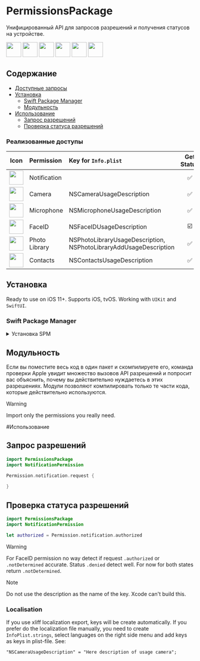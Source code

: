 # PermissionsPackage

Унифицированный API для запросов разрешений и получения статусов на устройстве.

<p float="left">
    <img src="https://github.com/StasonLV/PermissionsPackage/assets/98527464/0d1d47c1-7d04-4b53-b741-bd99536f6274" width="40">
    <img src="https://github.com/StasonLV/PermissionsPackage/assets/98527464/63916552-441c-49dd-8295-f11a4dd85770" width="40">
    <img src="https://github.com/StasonLV/PermissionsPackage/assets/98527464/df6a957f-fe29-4022-944b-c2d7be628b92" width="40">
    <img src="https://github.com/StasonLV/PermissionsPackage/assets/98527464/7aa48fa0-4529-458f-a187-fb9107bbf9ef" width="40">
    <img src="https://github.com/StasonLV/PermissionsPackage/assets/98527464/99a8791e-b13d-4d6d-ad96-b9c43d256463" width="40">
    <img src="https://github.com/StasonLV/PermissionsPackage/assets/98527464/617500b5-cd41-471f-b132-5072a089d4f2" width="40">
</p>

## Содержание

- [Доступные запросы](#permissions)
- [Установка](#установка)
    - [Swift Package Manager](#swift-package-manager)
    - [Модульность](#модульность)
- [Использование](#использование)
    - [Запрос разрешений](#запрос-разрешений)
    - [Проверка статуса разрешений](#проверка-статуса-разрешений)

### Реализованные доступы

| Icon |  Permission | Key for `Info.plist` | Get Status | Make Request |
| :--: | :---------- | :------------------- | :--------: | :----------: |
| <img src="https://github.com/StasonLV/PermissionsPackage/assets/98527464/7aa48fa0-4529-458f-a187-fb9107bbf9ef" width="38"> | Notification | | ✅ | ✅ |
| <img src="https://github.com/StasonLV/PermissionsPackage/assets/98527464/63916552-441c-49dd-8295-f11a4dd85770" width="38"> | Camera | NSCameraUsageDescription | ✅ | ✅ |
| <img src="https://github.com/StasonLV/PermissionsPackage/assets/98527464/99a8791e-b13d-4d6d-ad96-b9c43d256463" width="38"> | Microphone | NSMicrophoneUsageDescription | ✅ | ✅ |
| <img src="https://github.com/StasonLV/PermissionsPackage/assets/98527464/0d1d47c1-7d04-4b53-b741-bd99536f6274" width="38"> | FaceID | NSFaceIDUsageDescription | ☑️ | ✅ |
| <img src="https://github.com/StasonLV/PermissionsPackage/assets/98527464/df6a957f-fe29-4022-944b-c2d7be628b92" width="38"> | Photo Library | NSPhotoLibraryUsageDescription, NSPhotoLibraryAddUsageDescription | ✅ | ✅ |
| <img src="https://github.com/StasonLV/PermissionsPackage/assets/98527464/617500b5-cd41-471f-b132-5072a089d4f2" width="38"> | Contacts | NSContactsUsageDescription | ✅ | ✅ |

## Установка

Ready to use on iOS 11+. Supports iOS, tvOS. Working with `UIKit` and `SwiftUI`.

### Swift Package Manager

<details><summary>Установка SPM</summary>

In Xcode go to Project -> Your Project Name -> `Package Dependencies` -> Tap *Plus*. Insert url:

```

https://github.com/StasonLV/PermissionsPackage

```

Next, choose the permissions that you need. But don't add all of them, because apple will reject app.
Or adding it to the `dependencies` of your `Package.swift`:

```swift
dependencies: [
    .package(url: "https://github.com/StasonLV/PermissionsPackage", .upToNextMajor(from: "10.0.1"))
]
```

and choose valid targets.

</details>

## Модульность

Если вы поместите весь код в один пакет и скомпилируете его, команда проверки Apple увидит множество вызовов API разрешений и попросит вас объяснить, почему вы действительно нуждаетесь в этих разрешениях. 
Модули позволяют компилировать только те части кода, которые действительно используются.

> [!WARNING]
> Import only the permissions you really need.

#Использование

## Запрос разрешений

```swift
import PermissionsPackage
import NotificationPermission

Permission.notification.request {
    
}
```

## Проверка статуса разрешений

```swift
import PermissionsPackage
import NotificationPermission

let authorized = Permission.notification.authorized
```

> [!WARNING]
> For FaceID permission no way detect if request `.authorized` or `.notDetermined` accurate. Status `.denied` detect well. For now for both states return `.notDetermined`. 


> [!NOTE]
> Do not use the description as the name of the key. Xcode can't build this.

### Localisation

If you use xliff localization export, keys will be create automatically. If you prefer do the localization file manually, you need to create `InfoPlist.strings`, select languages on the right side menu and add keys as keys in plist-file. See:

```
"NSCameraUsageDescription" = "Here description of usage camera";
```

